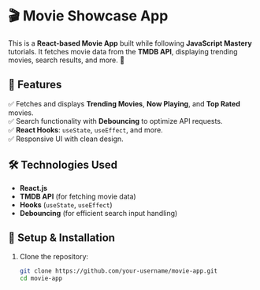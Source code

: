 # 🎬 Movie Showcase App  

This is a **React-based Movie App** built while following **JavaScript Mastery** tutorials. It fetches movie data from the **TMDB API**, displaying trending movies, search results, and more. 🚀  

## 📌 Features  
✅ Fetches and displays **Trending Movies**, **Now Playing**, and **Top Rated** movies.  
✅ Search functionality with **Debouncing** to optimize API requests.  
✅ **React Hooks**: `useState`, `useEffect`, and more.  
✅ Responsive UI with clean design.  

## 🛠️ Technologies Used  
- **React.js**  
- **TMDB API** (for fetching movie data)  
- **Hooks** (`useState`, `useEffect`)  
- **Debouncing** (for efficient search input handling)  

## 📂 Setup & Installation  
1. Clone the repository:  
   ```sh
   git clone https://github.com/your-username/movie-app.git
   cd movie-app
